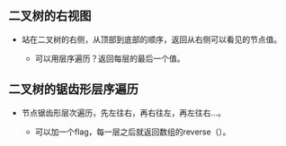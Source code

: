 ## 二叉树的右视图

- 站在二叉树的右侧，从顶部到底部的顺序，返回从右侧可以看见的节点值。

    - 可以用层序遍历？返回每层的最后一个值。
    

## 二叉树的锯齿形层序遍历

- 节点锯齿形层次遍历，先左往右，再右往左，再左往右...。

    - 可以加一个flag，每一层之后就返回数组的reverse（）。